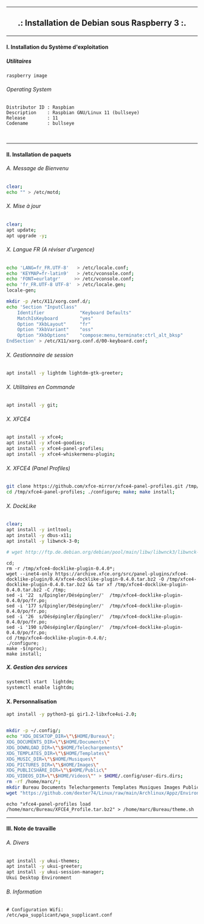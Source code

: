 ------------------------------------------------------------------------------------------------------------------------------------------------

## <p align='center'> .: Installation de Debian sous Raspberry 3 :. </p>

------------------------------------------------------------------------------------------------------------------------------------------------

#### I. Installation du Système d'exploitation
##### Utilitaires
```
raspberry image
```

###### Operating System
```
Distributor ID : Raspbian
Description    : Raspbian GNU/Linux 11 (bullseye)
Release        : 11
Codename       : bullseye
```

<br />

------------------------------------------------------------------------------------------------------------------------------------------------
#### II. Installation de paquets
###### A. Message de Bienvenu
```bash
clear;
echo "" > /etc/motd;
```
###### X. Mise à jour
```bash
clear;
apt update;
apt upgrade -y;
```

###### X. Langue FR (A réviser d'urgence)
```bash
echo 'LANG=fr_FR.UTF-8'   > /etc/locale.conf;
echo 'KEYMAP=fr-latin9'   > /etc/vconsole.conf;
echo 'FONT=eurlatgr'     >> /etc/vconsole.conf;
echo 'fr_FR.UTF-8 UTF-8'  > /etc/locale.gen;
locale-gen;

mkdir -p /etc/X11/xorg.conf.d/;
echo 'Section "InputClass"
    Identifier             "Keyboard Defaults"
    MatchIsKeyboard        "yes"
    Option "XkbLayout"     "fr"
    Option "XkbVariant"    "oss"
    Option "XkbOptions"    "compose:menu,terminate:ctrl_alt_bksp"
EndSection' > /etc/X11/xorg.conf.d/00-keyboard.conf;
```

###### X. Gestionnaire de session
```bash
apt install -y lightdm lightdm-gtk-greeter;
```


###### X. Utilitaires en Commande
```bash
apt install -y git;
```

###### X. XFCE4
```bash
apt install -y xfce4;
apt install -y xfce4-goodies;
apt install -y xfce4-panel-profiles;
apt install -y xfce4-whiskermenu-plugin;
```

###### X. XFCE4 (Panel Profiles)
```bash
git clone https://github.com/xfce-mirror/xfce4-panel-profiles.git /tmp/xfce4-panel-profiles;
cd /tmp/xfce4-panel-profiles; ./configure; make; make install;
```

###### X. DockLike
```bash
clear;
apt install -y intltool;
apt install -y dbus-x11;
apt install -y libwnck-3-0;

# wget http://ftp.de.debian.org/debian/pool/main/libw/libwnck3/libwnck-3-common_3.30.0-2_all.deb -O /tmp/libwnck-3-common_3.30.0-2_all.deb;  dpkg -i /tmp/libwnck-3-common_3.30.0-2_all.deb; reboot;
```

```
cd;
rm -r /tmp/xfce4-docklike-plugin-0.4.0*;
wget --inet4-only https://archive.xfce.org/src/panel-plugins/xfce4-docklike-plugin/0.4/xfce4-docklike-plugin-0.4.0.tar.bz2 -O /tmp/xfce4-docklike-plugin-0.4.0.tar.bz2 && tar xf /tmp/xfce4-docklike-plugin-0.4.0.tar.bz2 -C /tmp;
sed -i '22  s/Épingler/Désépingler/'  /tmp/xfce4-docklike-plugin-0.4.0/po/fr.po;
sed -i '177 s/Épingler/Désépingler/'  /tmp/xfce4-docklike-plugin-0.4.0/po/fr.po;
sed -i '26  s/Désépingler/Épingler/'  /tmp/xfce4-docklike-plugin-0.4.0/po/fr.po;
sed -i '190 s/Désépingler/Épingler/'  /tmp/xfce4-docklike-plugin-0.4.0/po/fr.po;
cd /tmp/xfce4-docklike-plugin-0.4.0/;
./configure;
make -$(nproc);
make install;
```

##### X. Gestion des services
```bash
systemctl start  lightdm;
systemctl enable lightdm;
```

#### X. Personnalisation
```bash
apt install -y python3-gi gir1.2-libxfce4ui-2.0;


mkdir -p ~/.config/;
echo "XDG_DESKTOP_DIR=\"\$HOME/Bureau\";
XDG_DOCUMENTS_DIR=\"\$HOME/Documents\"
XDG_DOWNLOAD_DIR=\"\$HOME/Telechargements\"
XDG_TEMPLATES_DIR=\"\$HOME/Templates\"
XDG_MUSIC_DIR=\"\$HOME/Musiques\"
XDG_PICTURES_DIR=\"\$HOME/Images\"
XDG_PUBLICSHARE_DIR=\"\$HOME/Public\"
XDG_VIDEOS_DIR=\"\$HOME/Videos\"" > $HOME/.config/user-dirs.dirs;
rm -rf /home/marc/*;
mkdir Bureau Documents Telechargements Templates Musiques Images Public Videos;
wget "https://github.com/dexter74/Linux/raw/main/Archlinux/Appz/Environnements_Graphique/XFCE4_Profile.tar.bz2" -O /home/marc/Bureau/XFCE4_Profile.tar.bz2
```

```
echo "xfce4-panel-profiles load /home/marc/Bureau/XFCE4_Profile.tar.bz2" > /home/marc/Bureau/theme.sh
```

------------------------------------------------------------------------------------------------------------------------------------------------
#### III. Note de travaille
###### A. Divers
```bash
apt install -y ukui-themes;
apt install -y ukui-greeter;
apt install -y ukui-session-manager;
Ukui Desktop Environment
```
###### B. Information
```
# Configuration Wifi:
/etc/wpa_supplicant/wpa_supplicant.conf
```
